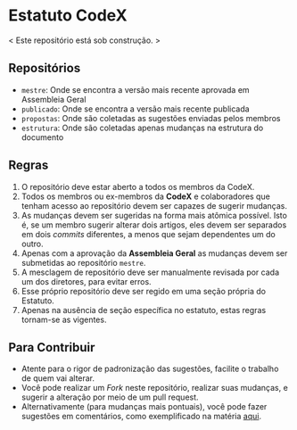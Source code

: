 # Estatuto CodeX

< Este repositório está sob construção. >

## Repositórios

* `mestre`: Onde se encontra a versão mais recente aprovada em Assembleia Geral
* `publicado`: Onde se encontra a versão mais recente publicada
* `propostas`: Onde são coletadas as sugestões enviadas pelos membros
* `estrutura`: Onde são coletadas apenas mudanças na estrutura do documento

## Regras

1. O repositório deve estar aberto a todos os membros da CodeX.
2. Todos os membros ou ex-membros da **CodeX** e colaboradores que tenham acesso ao repositório devem ser capazes de sugerir mudanças.
3. As mudanças devem ser sugeridas na forma mais atômica possível. Isto é, se um membro sugerir alterar dois artigos, eles devem ser separados em dois *commits* diferentes, a menos que sejam dependentes um do outro.
4. Apenas com a aprovação da **Assembleia Geral** as mudanças devem ser submetidas ao repositório `mestre`.
5. A mesclagem de repositório deve ser manualmente revisada por cada um dos diretores, para evitar erros.
6. Esse próprio repositório deve ser regido em uma seção própria do Estatuto.
7. Apenas na ausência de seção específica no estatuto, estas regras tornam-se as vigentes.

## Para Contribuir

* Atente para o rigor de padronização das sugestões, facilite o trabalho de quem vai alterar.
* Você pode realizar um *Fork* neste repositório, realizar suas mudanças, e sugerir a alteração por meio de um pull request.
* Alternativamente (para mudanças mais pontuais), você pode fazer sugestões em comentários, como exemplificado na matéria [aqui](https://haacked.com/archive/2019/06/03/suggested-changes/).
